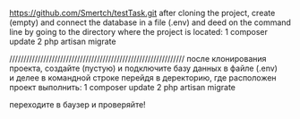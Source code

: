 https://github.com/Smertch/testTask.git
after cloning the project, create (empty) and connect the database in a file (.env) and deed on the command line by going to the directory where the project is located:
1 composer update
2 php artisan migrate

//////////////////////////////////////////////////////////////
после клонирования проекта, создайте (пустую) и подключите базу данных в файле (.env)  
и делее в командной строке перейдя в деректорию, 
где расположен проект выполнить: 
1 composer update
2 php artisan migrate

переходите в баузер и проверяйте!
